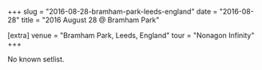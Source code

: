 +++
slug = "2016-08-28-bramham-park-leeds-england"
date = "2016-08-28"
title = "2016 August 28 @ Bramham Park"

[extra]
venue = "Bramham Park, Leeds, England"
tour = "Nonagon Infinity"
+++

No known setlist.
